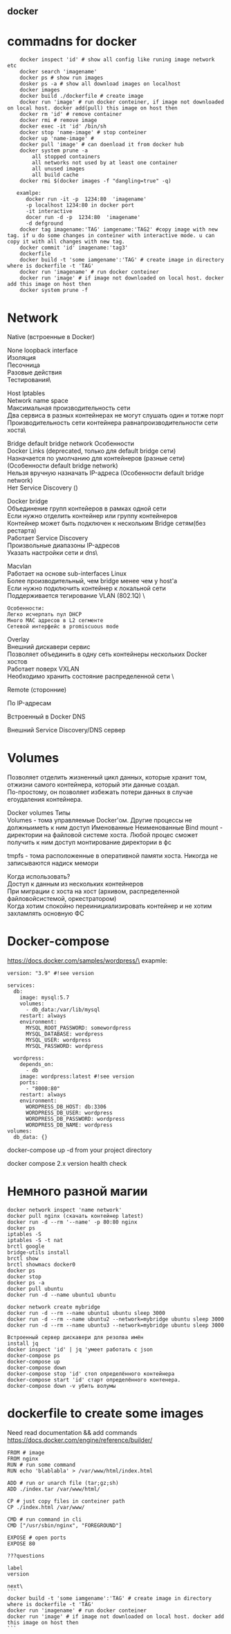 ## docker

# commadns for docker
```
    docker inspect 'id' # show all config like runing image network etc 
    docker search 'imagename'
    docker ps # show run images
    dosker ps -a # show all download images on localhost
    docker images
    docker build ./dockerfile # create image
    docker run 'image' # run docker conteiner, if image not downloaded on local host. docker add(pull) this image on host then
    docker rm 'id' # remove container
    docker rmi # remove image
    docker exec -it 'id' /bin/sh 
    docker stop 'name-image' # stop conteiner
    docker up 'name-image' # 
    docker pull 'image' # can doenload it from docker hub
    docker system prune -a
        all stopped containers
        all networks not used by at least one container
        all unused images
        all build cache
    docker rmi $(docker images -f "dangling=true" -q)
   
   examlpe:
      docker run -it -p  1234:80  'imagename' 
      -p localhost 1234:80 in docker port
      -it interactive
      docer run -d -p  1234:80  'imagename'
      -d defground
    docker tag imagename:'TAG' iamgename:'TAG2' #copy image with new tag. if u do some changes in conteiner with interactive mode. u can copy it with all changes with new tag.
    docker commit 'id' imagename:'tag3'    
    dockerfile
    docker build -t 'some iamgename':'TAG' # create image in directory where is dockerfile -t 'TAG'
    docker run 'imagename' # run docker conteiner
    docker run 'image' # if image not downloaded on local host. docker add this image on host then
    docker system prune -f
```

# Network
Native (встроенные в Docker)

None
    loopback interface\
    Изоляция\
    Песочница\
    Разовые действия\
    Тестирования\

Host
    Iptables\
    Network name space\
    Максимальная производительность сети\
    Два сервиса в разных контейнерах не могут слушать один и тотже порт\
    Производительность сети контейнера равнапроизводительности сети хоста\

Bridge default bridge network
     Особенности \
        Docker Links (deprecated, только для default bridge сети)\
        Назначается по умолчанию для контейнеров (разные сети) (Особенности default bridge network)\
        Нельзя вручную назначать IP-адреса (Особенности default bridge network)\
        Нет Service Discovery ()

Docker bridge\
    Объединение групп контейеров в рамках одной сети\
    Если нужно отделить контейнер или группу контейнеров\
    Контейнер может быть подключен к нескольким Bridge сетям(без рестарта)\
    Работает Service Discovery\
    Произвольные диапазоны IP-адресов\
    Указать настройки сети и dns\

Macvlan\
    Работает на основе sub-interfaces Linux\
    Более производительный, чем bridge менее чем у host'а\
    Если нужно подключить контейнер к локальной сети\
    Поддерживается тегирование VLAN (802.1Q) \
    
    Особенности:
    Легко исчерпать пул DHCP
    Много MAC адресов в L2 сегменте
    Сетевой интерфейс в promiscuous mode

Overlay\
    Внешний дискавери сервис\
    Позволяет объединить в одну сеть контейнеры нескольких Docker хостов\
    Работает поверх VXLAN\
    Необходимо хранить состояние распределенной сети \

Remote (сторонние)

По IP-адресам

Встроенный в Docker DNS

Внешний Service Discovery/DNS сервер 

# Volumes 

Позволяет отделить жизненный цикл данных, которые хранит том, отжизни самого контейнера, который эти данные создал.\
По-простому, он позволяет избежать потери данных в случае егоудаления контейнера.

Docker volumes Типы\
Volumes - тома управляемые Docker'ом. Другие процессы не должныиметь к ним доступ
    Именованные
    Неименованные
Bind mount - директории на файловой системе хоста. Любой процес сможет получить к ним доступ
    монтирование директории в фс

tmpfs - тома расположенные в оперативной памяти хоста. Никогда не записываются надиск
    мемори 

Когда использовать?\
Доступ к данным из нескольких контейнеров\
При миграции с хоста на хост (архивом, распределенной файловойсистемой, оркестратором)\
Когда хотим спокойно переинициализировать контейнер и не хотим захламлять основную ФС

# Docker-compose

https://docs.docker.com/samples/wordpress/\
exapmle:
```
version: "3.9" #!see version
    
services:
  db:
    image: mysql:5.7
    volumes:
      - db_data:/var/lib/mysql
    restart: always
    environment:
      MYSQL_ROOT_PASSWORD: somewordpress
      MYSQL_DATABASE: wordpress
      MYSQL_USER: wordpress
      MYSQL_PASSWORD: wordpress
    
  wordpress:
    depends_on:
      - db
    image: wordpress:latest #!see version
    ports:
      - "8000:80"
    restart: always
    environment:
      WORDPRESS_DB_HOST: db:3306
      WORDPRESS_DB_USER: wordpress
      WORDPRESS_DB_PASSWORD: wordpress
      WORDPRESS_DB_NAME: wordpress
volumes:
  db_data: {}
```
docker-compose up -d from your project directory

docker compose 2.x version health check


# Немного разной магии
```
docker network inspect 'name network'
docker pull nginx (скачать контейнер latest)
docker run -d --rm '--name' -p 80:80 nginx
docker ps
iptables -S
iptables -S -t nat
brctl google
bridge-utils install
brctl show
brctl showmacs docker0
docker ps
docker stop
docker ps -a
docker pull ubuntu
docker run -d --name ubuntu1 ubuntu
```
```
docker network create mybridge
docker run -d --rm --name ubuntu1 ubuntu sleep 3000
docker run -d --rm --name ubuntu2 --network=mybridge ubuntu sleep 3000
docker run -d --rm --name ubuntu3 --network=mybridge ubuntu sleep 3000
```
```
Встроенный сервер дискавери для резолва имён
install jq 
docker inspect 'id' | jq 'умеет работать с json
docker-compose ps
docker-compose up
docker-compose down
docker-compose stop 'id' стоп определённого контейнера
docker-compose start 'id' старт определённого контенера.
docker-compose down -v убить волумы
```
# dockerfile to create some images
Need read documentation && add commands https://docs.docker.com/engine/reference/builder/
```
FROM # image
FROM nginx
RUN # run some command
RUN echo 'blablabla' > /var/www/html/index.html

ADD # run or unarch file (tar;gz;sh)
ADD ./index.tar /var/www/html/

CP # just copy files in conteiner path
CP ./index.html /var/www/

CMD # run command in cli
CMD ["/usr/sbin/nginx", "FOREGROUND"]

EXPOSE # open ports
EXPOSE 80

???questions

label
version
```
    next\
    ```
    docker build -t 'some iamgename':'TAG' # create image in directory where is dockerfile -t 'TAG'
    docker run 'imagename' # run docker conteiner
    docker run 'image' # if image not downloaded on local host. docker add this image on host then
    ```
